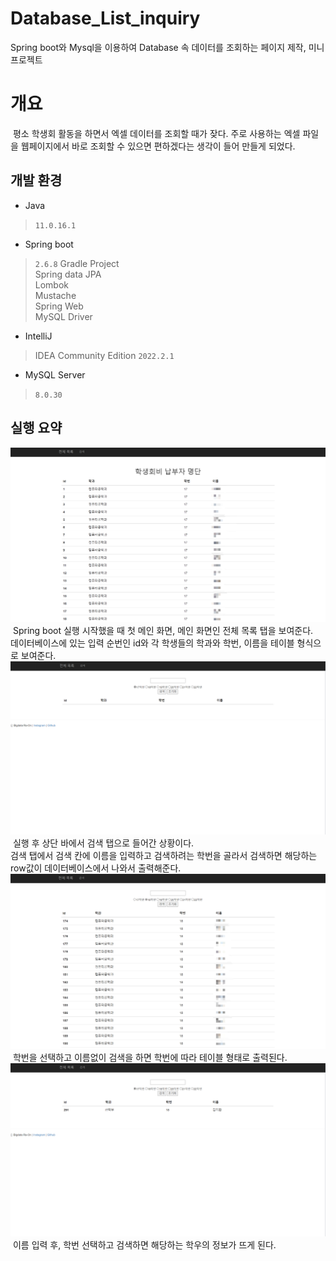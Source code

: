 # Database_List_inquiry
Spring boot와 Mysql을 이용하여 Database 속 데이터를 조회하는 페이지 제작, 미니프로젝트
# 개요
&nbsp;평소 학생회 활동을 하면서 엑셀 데이터를 조회할 때가 잦다. 주로 사용하는 엑셀 파일을 웹페이지에서 바로 조회할 수 있으면 편하겠다는 생각이 들어 만들게 되었다.

## 개발 환경
* Java
> `11.0.16.1`
* Spring boot
> `2.6.8` Gradle Project   
> Spring data JPA   
> Lombok   
> Mustache   
> Spring Web   
> MySQL Driver
* IntelliJ
> IDEA Community Edition `2022.2.1`
* MySQL Server
> `8.0.30`

## 실행 요약
![image1](./example_Img/example01.png)
&nbsp;Spring boot 실행 시작했을 때 첫 메인 화면, 메인 화면인 전체 목록 탭을 보여준다.   
데이터베이스에 있는 입력 순번인 id와 각 학생들의 학과와 학번, 이름을 테이블 형식으로 보여준다.   
![image2](./example_Img/example02.png)
&nbsp;실행 후 상단 바에서 검색 탭으로 들어간 상황이다.   
검색 탭에서 검색 칸에 이름을 입력하고 검색하려는 학번을 골라서 검색하면 해당하는 row값이 데이터베이스에서 나와서 출력해준다.   
![image3](./example_Img/example03.png)
&nbsp;학번을 선택하고 이름없이 검색을 하면 학번에 따라 테이블 형태로 출력된다.
![image4](./example_Img/example04.png)
&nbsp;이름 입력 후, 학번 선택하고 검색하면 해당하는 학우의 정보가 뜨게 된다. 
